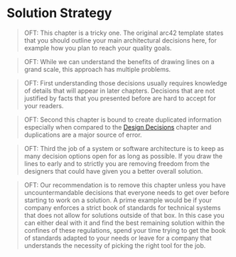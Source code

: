 <!--
  #%L
  OpenFastTrace
  %%
  Copyright (C) 2018 itsallcode.org
  %%
  This document is based on https://arc42.org by Dr. G. Starke & Dr. P. Hruschka
  with modifications and additions from itsallcode.org, licensed under CC-BY-SA 4.0
  #L%
  -->
# Solution Strategy

> OFT: This chapter is a tricky one. The original arc42 template states that you should outline your main architectural decisions here, for example how you plan to reach your quality goals.

> OFT: While we can understand the benefits of drawing lines on a grand scale, this approach has multiple problems.

> OFT: First understanding those decisions usually requires knowledge of details that will appear in later chapters. Decisions that are not justified by facts that you presented before are hard to accept for your readers.

> OFT: Second this chapter is bound to create duplicated information especially when compared to the [Design Decisions](design_decisions.md) chapter and duplications are a major source of error.

> OFT: Third the job of a system or software architecture is to keep as many decision options open for as long as possible. If you draw the lines to early and to strictly you are removing freedom from the designers that could have given you a better overall solution. 

> OFT: Our recommendation is to remove this chapter unless you have uncountermandable decisions that everyone needs to get over before starting to work on a solution. A prime example would be if your company enforces a strict book of standards for technical systems that does not allow for solutions outside of that box. In this case you can either deal with it and find the best remaining solution within the confines of these regulations, spend your time trying to get the book of standards adapted to your needs or leave for a company that understands the necessity of picking the right tool for the job.

